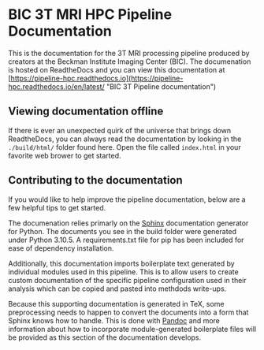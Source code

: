 # BIC 3T MRI HPC Pipeline Documentation
This is the documentation for the 3T MRI processing pipeline produced by creators at the Beckman Institute Imaging Center (BIC). The documenation is hosted on ReadtheDocs and you can view this documentation at [https://pipeline-hpc.readthedocs.io](https://pipeline-hpc.readthedocs.io/en/latest/ "BIC 3T Pipeline documentation")

## Viewing documentation offline
If there is ever an unexpected quirk of the universe that brings down ReadtheDocs, you can always read the documentation by looking in the `./build/html/` folder found here. Open the file called `index.html` in your favorite web brower to get started.

## Contributing to the documentation
If you would like to help improve the pipeline documentation, below are a few helpful tips to get started.

The documenation relies primarly on the [Sphinx](https://www.sphinx-doc.org/) documentation generator for Python. The documents you see in the build folder were generated under Python 3.10.5. A requirements.txt file for pip has been included for ease of dependency installation.

Additionally, this documentation imports boilerplate text generated by individual modules used in this pipeline. This is to allow users to create custom documentation of the specific pipeline configuration used in their analysis which can be copied and pasted into methdods write-ups.

Because this supporting documentation is generated in TeX, some preprocessing needs to happen to convert the documents into a form that Sphinx knows how to handle. This is done with [Pandoc](https://pandoc.org) and more information about how to incorporate module-generated boilerplate files will be provided as this section of the documentation develops. 
